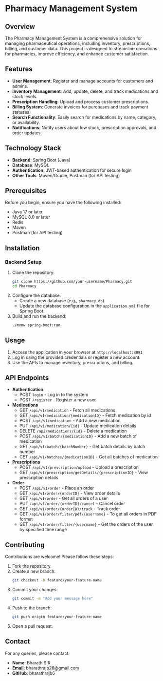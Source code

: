 # Pharmacy Management System

## Overview

The Pharmacy Management System is a comprehensive solution for managing pharmaceutical operations, including inventory,
prescriptions, billing, and customer data. This project is designed to streamline operations for pharmacies, improve
efficiency, and enhance customer satisfaction.

## Features

- **User Management**: Register and manage accounts for customers and admins.
- **Inventory Management**: Add, update, delete, and track medications and stock levels.
- **Prescription Handling**: Upload and process customer prescriptions.
- **Billing System**: Generate invoices for purchases and track payment statuses.
- **Search Functionality**: Easily search for medications by name, category, or availability.
- **Notifications**: Notify users about low stock, prescription approvals, and order updates.

## Technology Stack

- **Backend**: Spring Boot (Java)
- **Database**: MySQL
- **Authentication**: JWT-based authentication for secure login
- **Other Tools**: Maven/Gradle, Postman (for API testing)

## Prerequisites

Before you begin, ensure you have the following installed:

- Java 17 or later 
- MySQL 8.0 or later 
- Redis
- Maven
- Postman (for API testing)

## Installation

### Backend Setup

1. Clone the repository:
   ```bash
   git clone https://github.com/your-username/Pharmacy.git
   cd Pharmacy
   ```
2. Configure the database:
    - Create a new database (e.g., `pharmacy_db`).
    - Update the database configuration in the `application.yml` file for Spring Boot.
3. Build and run the backend:
   ```bash
   ./mvnw spring-boot:run
   ```

## Usage

1. Access the application in your browser at `http://localhost:8091`
2. Log in using the provided credentials or register a new account.
3. Use the APIs to manage inventory, prescriptions, and billing.

## API Endpoints

- **Authentication**
    - POST `login` - Log in to the system
    - POST `/register` - Register a new user
- **Medications**
    - GET `/api/v1/medication` - Fetch all medications
    - GET `/api/v1/medication/{medicationID}` - Fetch medication by id
    - POST `/api/v1/medication` - Add a new medication
    - PUT `/api/v1/medication/{id}` - Update medication details
    - DELETE `/api/medications/{id}` - Delete a medication
    - POST `/api/v1/batch/{medicationID}` - Add a new batch of medication
    - GET `/api/v1/batch/{batchNumber}` - Get batch details by batch number
    - GET `/api/v1/batches/{medicationID}` - Get all batches of medication
- **Prescriptions**
    - POST `/api/v1/prescription/upload` - Upload a prescription
    - GET `/api/v1/prescription/getDetails/{prescriptionID}` - View prescription details
- **Order**
    - POST `/api/v1/order` - Place an order
    - GET `/api/v1/order/{orderID}` - View order details
    - GET `/api/v1/order` - Get all orders of a user
    - PUT `/api/v1/order/{orderID}/cancel` - Cancel order
    - GET `/api/v1/order/{orderID}/track` - Track order
    - GET `/api/v1/order/filter/pdf/{username}` - To get all orders in PDF format
    - GET `/api/v1/order/filter/{username}` - Get the orders of the user by specified time range
  

## Contributing

Contributions are welcome! Please follow these steps:

1. Fork the repository.
2. Create a new branch:
   ```bash
   git checkout -b feature/your-feature-name
   ```
3. Commit your changes:
   ```bash
   git commit -m "Add your message here"
   ```
4. Push to the branch:
   ```bash
   git push origin feature/your-feature-name
   ```
5. Open a pull request.

## Contact

For any queries, please contact:

- **Name**: Bharath S R
- **Email**: bharathrajb26@gmail.com
- **GitHub**: bharathrajb6
 
